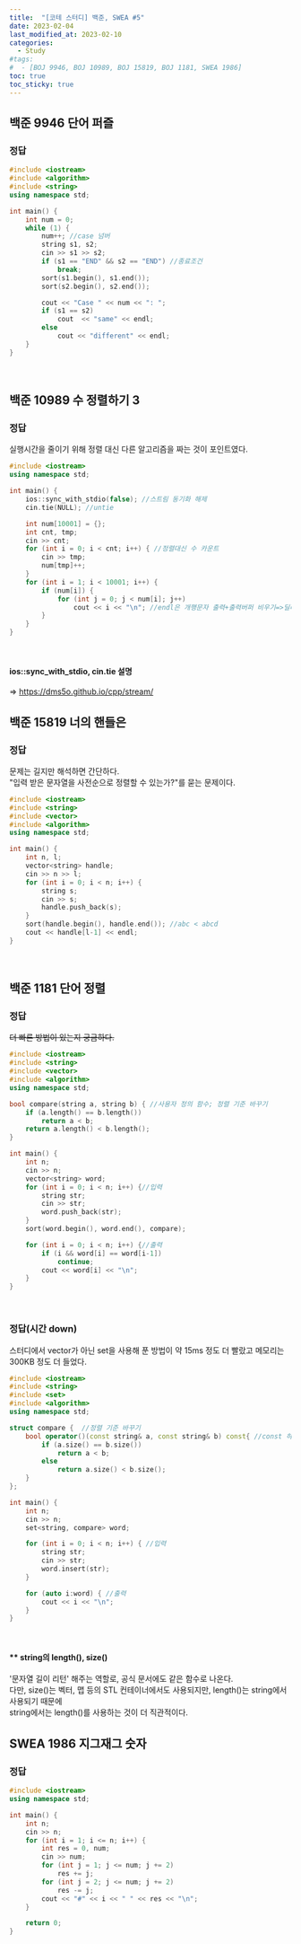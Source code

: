 ```yaml
---
title:  "[코테 스터디] 백준, SWEA #5"
date: 2023-02-04
last_modified_at: 2023-02-10
categories:
  - Study
#tags:
#  - [BOJ 9946, BOJ 10989, BOJ 15819, BOJ 1181, SWEA 1986]
toc: true
toc_sticky: true
---
```


## 백준 9946 단어 퍼즐
### 정답
```c++
#include <iostream>
#include <algorithm>
#include <string>
using namespace std;

int main() {
	int num = 0;
	while (1) {
		num++; //case 넘버
		string s1, s2;
		cin >> s1 >> s2;
		if (s1 == "END" && s2 == "END") //종료조건
			break;
		sort(s1.begin(), s1.end());
		sort(s2.begin(), s2.end());

		cout << "Case " << num << ": ";
		if (s1 == s2)
			cout  << "same" << endl;
		else
			cout << "different" << endl;
	}
}
```
<br>

## 백준 10989 수 정렬하기 3
### 정답
실행시간을 줄이기 위해 정렬 대신 다른 알고리즘을 짜는 것이 포인트였다.
```c++
#include <iostream>
using namespace std;

int main() {
	ios::sync_with_stdio(false); //스트림 동기화 해제
	cin.tie(NULL); //untie

	int num[10001] = {};
	int cnt, tmp;
	cin >> cnt;
	for (int i = 0; i < cnt; i++) { //정렬대신 수 카운트
		cin >> tmp;
		num[tmp]++;
	}
	for (int i = 1; i < 10001; i++) {
		if (num[i]) {
			for (int j = 0; j < num[i]; j++)
				cout << i << "\n"; //endl은 개행문자 출력+출력버퍼 비우기=>딜레이
		}
	}
}
```
<br>

#### ios::sync_with_stdio, cin.tie 설명
 => <https://dms5o.github.io/cpp/stream/>
<br>

## 백준 15819 너의 핸들은
### 정답
문제는 길지만 해석하면 간단하다.  
"입력 받은 문자열을 사전순으로 정렬할 수 있는가?"를 묻는 문제이다.
```c++
#include <iostream>
#include <string>
#include <vector>
#include <algorithm>
using namespace std;

int main() {
	int n, l;
	vector<string> handle;
	cin >> n >> l;
	for (int i = 0; i < n; i++) {
		string s;
		cin >> s;
		handle.push_back(s);
	}
	sort(handle.begin(), handle.end()); //abc < abcd
	cout << handle[l-1] << endl;
}
```
<br>

## 백준 1181 단어 정렬
### 정답
~~더 빠른 방법이 있는지 궁금하다.~~
```c++
#include <iostream>
#include <string>
#include <vector>
#include <algorithm>
using namespace std;

bool compare(string a, string b) { //사용자 정의 함수; 정렬 기준 바꾸기
	if (a.length() == b.length())
		return a < b;
	return a.length() < b.length();
}

int main() {
	int n;
	cin >> n;
	vector<string> word;
	for (int i = 0; i < n; i++) {//입력
		string str;
		cin >> str;
		word.push_back(str);
	}
	sort(word.begin(), word.end(), compare);

	for (int i = 0; i < n; i++) {//출력
		if (i && word[i] == word[i-1])
			continue;
		cout << word[i] << "\n";
	}
}
```
<br>

### 정답(시간 down)
스터디에서 vector가 아닌 set을 사용해 푼 방법이 약 15ms 정도 더 빨랐고 메모리는 300KB 정도 더 들었다.  
```c++
#include <iostream>
#include <string>
#include <set>
#include <algorithm>
using namespace std;

struct compare {  //정렬 기준 바꾸기
	bool operator()(const string& a, const string& b) const{ //const 하나라도 빼면 컴파일 에러
		if (a.size() == b.size())
			return a < b;
		else
			return a.size() < b.size();
	}
};

int main() {
	int n;
	cin >> n;
	set<string, compare> word;

	for (int i = 0; i < n; i++) { //입력
		string str;
		cin >> str;
		word.insert(str);
	}

	for (auto i:word) { //출력
		cout << i << "\n";
	}
}
```
<br>

#### ** string의 length(), size()  
'문자열 길이 리턴' 해주는 역할로, 공식 문서에도 같은 함수로 나온다.  
다만, size()는 벡터, 맵 등의 STL 컨테이너에서도 사용되지만, length()는 string에서 사용되기 때문에  
string에서는 length()를 사용하는 것이 더 직관적이다.
<br>

## SWEA 1986 지그재그 숫자
### 정답
```c++
#include <iostream>
using namespace std;

int main() {
	int n;
	cin >> n;
	for (int i = 1; i <= n; i++) {
		int res = 0, num;
		cin >> num;
		for (int j = 1; j <= num; j += 2)
			res += j;
		for (int j = 2; j <= num; j += 2)
			res -= j;
		cout << "#" << i << " " << res << "\n";
	}

	return 0;
}
```
<br>

<br>
<br>